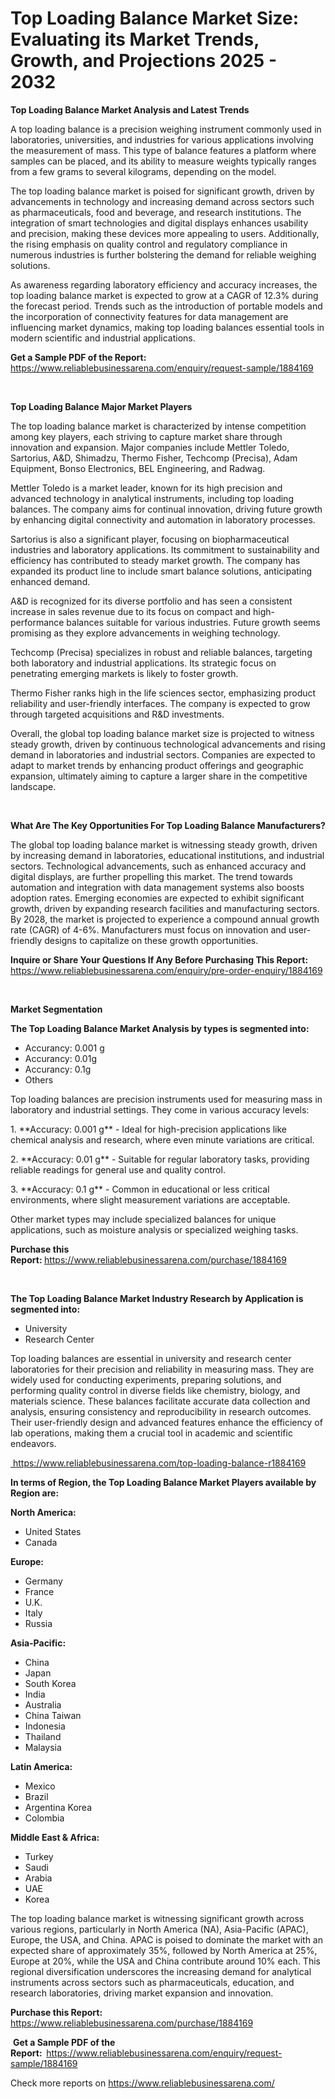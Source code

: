 <p><h1>Top Loading Balance Market Size: Evaluating its Market Trends, Growth, and Projections 2025 - 2032</h1></p><p><strong>Top Loading Balance Market Analysis and Latest Trends</strong></p>
<p><p>A top loading balance is a precision weighing instrument commonly used in laboratories, universities, and industries for various applications involving the measurement of mass. This type of balance features a platform where samples can be placed, and its ability to measure weights typically ranges from a few grams to several kilograms, depending on the model. </p><p>The top loading balance market is poised for significant growth, driven by advancements in technology and increasing demand across sectors such as pharmaceuticals, food and beverage, and research institutions. The integration of smart technologies and digital displays enhances usability and precision, making these devices more appealing to users. Additionally, the rising emphasis on quality control and regulatory compliance in numerous industries is further bolstering the demand for reliable weighing solutions.</p><p>As awareness regarding laboratory efficiency and accuracy increases, the top loading balance market is expected to grow at a CAGR of 12.3% during the forecast period. Trends such as the introduction of portable models and the incorporation of connectivity features for data management are influencing market dynamics, making top loading balances essential tools in modern scientific and industrial applications.</p></p>
<p><strong>Get a Sample PDF of the Report:&nbsp;</strong> <a href="https://www.reliablebusinessarena.com/enquiry/request-sample/1884169?utm_campaign=3221&utm_medium=2&utm_source=Github&utm_content=ia&utm_term=10042025&utm_id=top-loading-balance">https://www.reliablebusinessarena.com/enquiry/request-sample/1884169</a></p>
<p>&nbsp;</p>
<p><strong>Top Loading Balance Major Market Players</strong></p>
<p><p>The top loading balance market is characterized by intense competition among key players, each striving to capture market share through innovation and expansion. Major companies include Mettler Toledo, Sartorius, A&D, Shimadzu, Thermo Fisher, Techcomp (Precisa), Adam Equipment, Bonso Electronics, BEL Engineering, and Radwag.</p><p>Mettler Toledo is a market leader, known for its high precision and advanced technology in analytical instruments, including top loading balances. The company aims for continual innovation, driving future growth by enhancing digital connectivity and automation in laboratory processes. </p><p>Sartorius is also a significant player, focusing on biopharmaceutical industries and laboratory applications. Its commitment to sustainability and efficiency has contributed to steady market growth. The company has expanded its product line to include smart balance solutions, anticipating enhanced demand.</p><p>A&D is recognized for its diverse portfolio and has seen a consistent increase in sales revenue due to its focus on compact and high-performance balances suitable for various industries. Future growth seems promising as they explore advancements in weighing technology.</p><p>Techcomp (Precisa) specializes in robust and reliable balances, targeting both laboratory and industrial applications. Its strategic focus on penetrating emerging markets is likely to foster growth.</p><p>Thermo Fisher ranks high in the life sciences sector, emphasizing product reliability and user-friendly interfaces. The company is expected to grow through targeted acquisitions and R&D investments.</p><p>Overall, the global top loading balance market size is projected to witness steady growth, driven by continuous technological advancements and rising demand in laboratories and industrial sectors. Companies are expected to adapt to market trends by enhancing product offerings and geographic expansion, ultimately aiming to capture a larger share in the competitive landscape.</p></p>
<p>&nbsp;</p>
<p><strong>What Are The Key Opportunities For Top Loading Balance Manufacturers?</strong></p>
<p><p>The global top loading balance market is witnessing steady growth, driven by increasing demand in laboratories, educational institutions, and industrial sectors. Technological advancements, such as enhanced accuracy and digital displays, are further propelling this market. The trend towards automation and integration with data management systems also boosts adoption rates. Emerging economies are expected to exhibit significant growth, driven by expanding research facilities and manufacturing sectors. By 2028, the market is projected to experience a compound annual growth rate (CAGR) of 4-6%. Manufacturers must focus on innovation and user-friendly designs to capitalize on these growth opportunities.</p></p>
<p><strong>Inquire or Share Your Questions If Any Before Purchasing This Report:</strong> <a href="https://www.reliablebusinessarena.com/enquiry/pre-order-enquiry/1884169?utm_campaign=3221&utm_medium=2&utm_source=Github&utm_content=ia&utm_term=10042025&utm_id=top-loading-balance">https://www.reliablebusinessarena.com/enquiry/pre-order-enquiry/1884169</a></p>
<p>&nbsp;</p>
<p><strong>Market Segmentation</strong></p>
<p><strong>The Top Loading Balance Market Analysis by types is segmented into:</strong></p>
<p><ul><li>Accurancy: 0.001 g</li><li>Accurancy: 0.01g</li><li>Accurancy: 0.1g</li><li>Others</li></ul></p>
<p><p>Top loading balances are precision instruments used for measuring mass in laboratory and industrial settings. They come in various accuracy levels: </p><p>1. **Accuracy: 0.001 g** - Ideal for high-precision applications like chemical analysis and research, where even minute variations are critical.</p><p>   </p><p>2. **Accuracy: 0.01 g** - Suitable for regular laboratory tasks, providing reliable readings for general use and quality control.</p><p>   </p><p>3. **Accuracy: 0.1 g** - Common in educational or less critical environments, where slight measurement variations are acceptable.</p><p>Other market types may include specialized balances for unique applications, such as moisture analysis or specialized weighing tasks.</p></p>
<p><strong>Purchase this Report:&nbsp;</strong><a href="https://www.reliablebusinessarena.com/purchase/1884169?utm_campaign=3221&utm_medium=2&utm_source=Github&utm_content=ia&utm_term=10042025&utm_id=top-loading-balance">https://www.reliablebusinessarena.com/purchase/1884169</a></p>
<p>&nbsp;</p>
<p><strong>The Top Loading Balance Market Industry Research by Application is segmented into:</strong></p>
<p><ul><li>University</li><li>Research Center</li></ul></p>
<p><p>Top loading balances are essential in university and research center laboratories for their precision and reliability in measuring mass. They are widely used for conducting experiments, preparing solutions, and performing quality control in diverse fields like chemistry, biology, and materials science. These balances facilitate accurate data collection and analysis, ensuring consistency and reproducibility in research outcomes. Their user-friendly design and advanced features enhance the efficiency of lab operations, making them a crucial tool in academic and scientific endeavors.</p></p>
<p><a href="https://www.reliablebusinessarena.com/top-loading-balance-r1884169?utm_campaign=3221&utm_medium=2&utm_source=Github&utm_content=ia&utm_term=10042025&utm_id=top-loading-balance">&nbsp;https://www.reliablebusinessarena.com/top-loading-balance-r1884169</a></p>
<p><strong>In terms of Region, the Top Loading Balance Market Players available by Region are:</strong></p>
<p>
    <p> <strong> North America: </strong>
        <ul>
            <li>United States</li>
            <li>Canada</li>
        </ul>
        </p> 
    <p> <strong> Europe: </strong>
        <ul>
            <li>Germany</li>
            <li>France</li>
            <li>U.K.</li>
            <li>Italy</li>
            <li>Russia</li>
        </ul>
        </p> 
    <p> <strong> Asia-Pacific: </strong>
        <ul>
            <li>China</li>
            <li>Japan</li>
            <li>South Korea</li>
            <li>India</li>
            <li>Australia</li>
            <li>China Taiwan</li>
            <li>Indonesia</li>
            <li>Thailand</li>
            <li>Malaysia</li>
        </ul>
        </p> 
    <p> <strong> Latin America: </strong>
        <ul>
            <li>Mexico</li>
            <li>Brazil</li>
            <li>Argentina Korea</li>
            <li>Colombia</li>
        </ul>
        </p> 
    <p> <strong> Middle East & Africa: </strong>
        <ul>
            <li>Turkey</li>
            <li>Saudi</li>
            <li>Arabia</li>
            <li>UAE</li>
            <li>Korea</li>
        </ul>
    </p>
    </p>
<p><p>The top loading balance market is witnessing significant growth across various regions, particularly in North America (NA), Asia-Pacific (APAC), Europe, the USA, and China. APAC is poised to dominate the market with an expected share of approximately 35%, followed by North America at 25%, Europe at 20%, while the USA and China contribute around 10% each. This regional diversification underscores the increasing demand for analytical instruments across sectors such as pharmaceuticals, education, and research laboratories, driving market expansion and innovation.</p></p>
<p><strong>Purchase this Report: </strong><a href="https://www.reliablebusinessarena.com/purchase/1884169?utm_campaign=3221&utm_medium=2&utm_source=Github&utm_content=ia&utm_term=10042025&utm_id=top-loading-balance">https://www.reliablebusinessarena.com/purchase/1884169</a></p>
<p>&nbsp;<strong>Get a Sample PDF of the Report:&nbsp;&nbsp;</strong><a href="https://www.reliablebusinessarena.com/enquiry/request-sample/1884169?utm_campaign=3221&utm_medium=2&utm_source=Github&utm_content=ia&utm_term=10042025&utm_id=top-loading-balance">https://www.reliablebusinessarena.com/enquiry/request-sample/1884169</a></p>
<p><strong></strong></p>
<p>Check more reports on <a href="https://www.reliablebusinessarena.com/?utm_campaign=3221&utm_medium=2&utm_source=Github&utm_content=ia&utm_term=10042025&utm_id=top-loading-balance">https://www.reliablebusinessarena.com/</a></p>